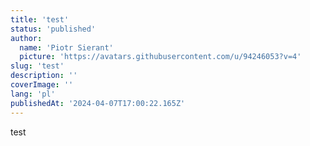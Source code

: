 ```yaml
---
title: 'test'
status: 'published'
author:
  name: 'Piotr Sierant'
  picture: 'https://avatars.githubusercontent.com/u/94246053?v=4'
slug: 'test'
description: ''
coverImage: ''
lang: 'pl'
publishedAt: '2024-04-07T17:00:22.165Z'
---
```


test